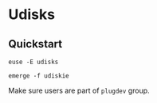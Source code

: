 # Udisks

## Quickstart

```
euse -E udisks
```

```
emerge -f udiskie
```

Make sure users are part of `plugdev` group.
